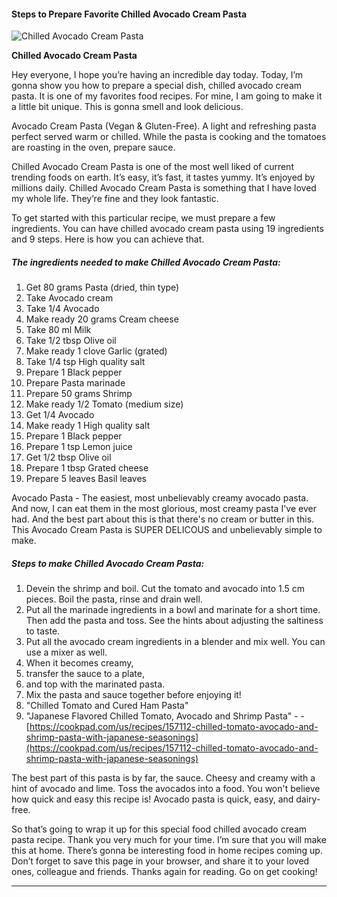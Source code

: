             

#### Steps to Prepare Favorite Chilled Avocado Cream Pasta

![Chilled Avocado Cream Pasta](https://img-global.cpcdn.com/recipes/5012412315992064/751x532cq70/chilled-avocado-cream-pasta-recipe-main-photo.jpg)

**Chilled Avocado Cream Pasta**

Hey everyone, I hope you’re having an incredible day today. Today, I’m gonna show you how to prepare a special dish, chilled avocado cream pasta. It is one of my favorites food recipes. For mine, I am going to make it a little bit unique. This is gonna smell and look delicious.

Avocado Cream Pasta (Vegan & Gluten-Free). A light and refreshing pasta perfect served warm or chilled. While the pasta is cooking and the tomatoes are roasting in the oven, prepare sauce.

Chilled Avocado Cream Pasta is one of the most well liked of current trending foods on earth. It’s easy, it’s fast, it tastes yummy. It’s enjoyed by millions daily. Chilled Avocado Cream Pasta is something that I have loved my whole life. They’re fine and they look fantastic.

To get started with this particular recipe, we must prepare a few ingredients. You can have chilled avocado cream pasta using 19 ingredients and 9 steps. Here is how you can achieve that.

##### The ingredients needed to make Chilled Avocado Cream Pasta:

1.  Get 80 grams Pasta (dried, thin type)
2.  Take Avocado cream
3.  Take 1/4 Avocado
4.  Make ready 20 grams Cream cheese
5.  Take 80 ml Milk
6.  Take 1/2 tbsp Olive oil
7.  Make ready 1 clove Garlic (grated)
8.  Take 1/4 tsp High quality salt
9.  Prepare 1 Black pepper
10.  Prepare Pasta marinade
11.  Prepare 50 grams Shrimp
12.  Make ready 1/2 Tomato (medium size)
13.  Get 1/4 Avocado
14.  Make ready 1 High quality salt
15.  Prepare 1 Black pepper
16.  Prepare 1 tsp Lemon juice
17.  Get 1/2 tbsp Olive oil
18.  Prepare 1 tbsp Grated cheese
19.  Prepare 5 leaves Basil leaves

Avocado Pasta - The easiest, most unbelievably creamy avocado pasta. And now, I can eat them in the most glorious, most creamy pasta I've ever had. And the best part about this is that there's no cream or butter in this. This Avocado Cream Pasta is SUPER DELICOUS and unbelievably simple to make.

##### Steps to make Chilled Avocado Cream Pasta:

1.  Devein the shrimp and boil. Cut the tomato and avocado into 1.5 cm pieces. Boil the pasta, rinse and drain well.
2.  Put all the marinade ingredients in a bowl and marinate for a short time. Then add the pasta and toss. See the hints about adjusting the saltiness to taste.
3.  Put all the avocado cream ingredients in a blender and mix well. You can use a mixer as well.
4.  When it becomes creamy,
5.  transfer the sauce to a plate,
6.  and top with the marinated pasta.
7.  Mix the pasta and sauce together before enjoying it!
8.  "Chilled Tomato and Cured Ham Pasta"
9.  "Japanese Flavored Chilled Tomato, Avocado and Shrimp Pasta" - - [https://cookpad.com/us/recipes/157112-chilled-tomato-avocado-and-shrimp-pasta-with-japanese-seasonings](https://cookpad.com/us/recipes/157112-chilled-tomato-avocado-and-shrimp-pasta-with-japanese-seasonings)

The best part of this pasta is by far, the sauce. Cheesy and creamy with a hint of avocado and lime. Toss the avocados into a food. You won't believe how quick and easy this recipe is! Avocado pasta is quick, easy, and dairy-free.

So that’s going to wrap it up for this special food chilled avocado cream pasta recipe. Thank you very much for your time. I’m sure that you will make this at home. There’s gonna be interesting food in home recipes coming up. Don’t forget to save this page in your browser, and share it to your loved ones, colleague and friends. Thanks again for reading. Go on get cooking!

* * *